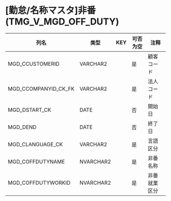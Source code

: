 # [勤怠/名称マスタ]非番(TMG_V_MGD_OFF_DUTY)
| 列名   | 类型   | KEY  | 可否为空 | 注释   |
| ---- | ---- | ---- | ---- | ---- |
|MGD_CCUSTOMERID|VARCHAR2||是|顧客コード|
|MGD_CCOMPANYID_CK_FK|VARCHAR2||是|法人コード|
|MGD_DSTART_CK|DATE||否|開始日|
|MGD_DEND|DATE||否|終了日|
|MGD_CLANGUAGE_CK|VARCHAR2||是|言語区分|
|MGD_COFFDUTYNAME|NVARCHAR2||是|非番名称|
|MGD_COFFDUTYWORKID|NVARCHAR2||是|非番就業区分|
